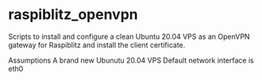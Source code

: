 # raspiblitz_openvpn
Scripts to install and configure a clean Ubuntu 20.04 VPS as an OpenVPN gateway for Raspiblitz and install the client certificate.


Assumptions
A brand new Ubunutu 20.04 VPS
Default network interface is eth0
